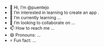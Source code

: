 - 👋 Hi, I’m @puentejo
- 👀 I’m interested in learning to create an app .
- 🌱 I’m currently learning ...
- 💞️ I’m looking to collaborate on ...
- 📫 How to reach me ...
- 😄 Pronouns: ...
- ⚡ Fun fact: ...

<!---
puentejo/puentejo is a ✨ special ✨ repository because its `README.md` (this file) appears on your GitHub profile.
You can click the Preview link to take a look at your changes.
--->
